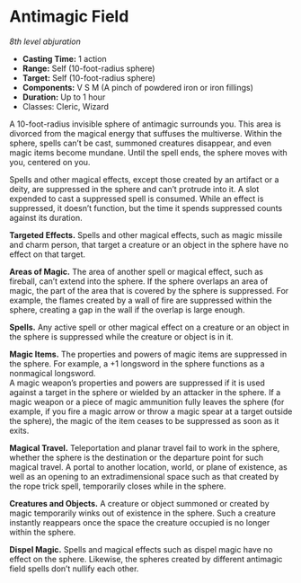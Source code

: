 # Antimagic Field

*8th level abjuration*

- **Casting Time:** 1 action
- **Range:** Self (10-foot-radius sphere)
- **Target:** Self (10-foot-radius sphere)
- **Components:** V S M (A pinch of powdered iron or iron fillings)
- **Duration:** Up to 1 hour
- Classes: Cleric, Wizard

A 10-foot-radius invisible sphere of antimagic surrounds you. This area is divorced from the magical energy that suffuses the multiverse. Within the sphere, spells can’t be cast, summoned creatures disappear, and even magic items become mundane. Until the spell ends, the sphere moves with you, centered on you.  

Spells and other magical effects, except those created by an artifact or a deity, are suppressed in the sphere and can’t protrude into it. A slot expended to cast a suppressed spell is consumed. While an effect is suppressed, it doesn’t function, but the time it spends suppressed counts against its duration.  

**Targeted Effects.** Spells and other magical effects, such as magic missile and charm person, that target a creature or an object in the sphere have no effect on that target. 

**Areas of Magic.** The area of another spell or magical effect, such as fireball, can’t extend into the sphere. If the sphere overlaps an area of magic, the part of the area that is covered by the sphere is suppressed. For example, the flames created by a wall of fire are suppressed within the sphere, creating a gap in the wall if the overlap is large enough.  

**Spells.** Any active spell or other magical effect on a creature or an object in the sphere is suppressed while the creature or object is in it.  

**Magic Items.** The properties and powers of magic items are suppressed in the sphere. For example, a +1 longsword in the sphere functions as a nonmagical longsword.  
A magic weapon’s properties and powers are suppressed if it is used against a target in the sphere or wielded by an attacker in the sphere. If a magic weapon or a piece of magic ammunition fully leaves the sphere (for example, if you fire a magic arrow or throw a magic spear at a target outside the sphere), the magic of the item ceases to be suppressed as soon as it exits.  

**Magical Travel.** Teleportation and planar travel fail to work in the sphere, whether the sphere is the destination or the departure point for such magical travel. A portal to another location, world, or plane of existence, as well as an opening to an extradimensional space such as that created by the rope trick spell, temporarily closes while in the sphere.  

**Creatures and Objects.** A creature or object summoned or created by magic temporarily winks out of existence in the sphere. Such a creature instantly reappears once the space the creature occupied is no longer within the sphere.  

**Dispel Magic.** Spells and magical effects such as dispel magic have no effect on the sphere. Likewise, the spheres created by different antimagic field spells don’t nullify each other.